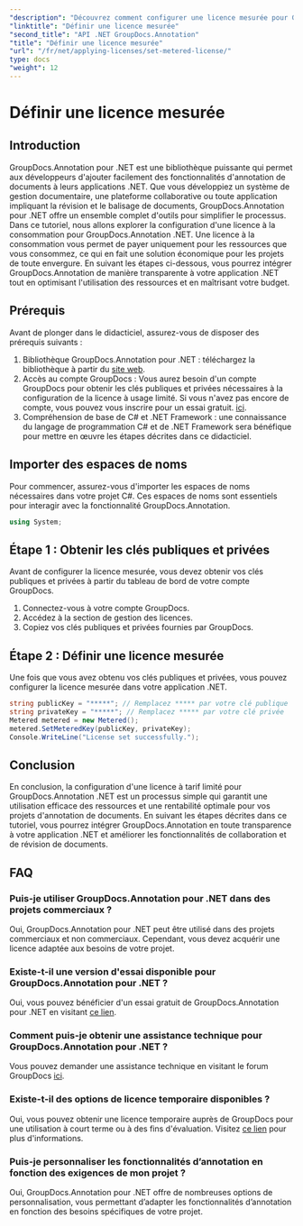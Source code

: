 ```yaml
---
"description": "Découvrez comment configurer une licence mesurée pour GroupDocs.Annotation .NET pour l’utilisation des ressources et les fonctionnalités d’annotation de documents dans vos applications .NET."
"linktitle": "Définir une licence mesurée"
"second_title": "API .NET GroupDocs.Annotation"
"title": "Définir une licence mesurée"
"url": "/fr/net/applying-licenses/set-metered-license/"
type: docs
"weight": 12
---
```


# Définir une licence mesurée

## Introduction
GroupDocs.Annotation pour .NET est une bibliothèque puissante qui permet aux développeurs d'ajouter facilement des fonctionnalités d'annotation de documents à leurs applications .NET. Que vous développiez un système de gestion documentaire, une plateforme collaborative ou toute application impliquant la révision et le balisage de documents, GroupDocs.Annotation pour .NET offre un ensemble complet d'outils pour simplifier le processus.
Dans ce tutoriel, nous allons explorer la configuration d'une licence à la consommation pour GroupDocs.Annotation .NET. Une licence à la consommation vous permet de payer uniquement pour les ressources que vous consommez, ce qui en fait une solution économique pour les projets de toute envergure. En suivant les étapes ci-dessous, vous pourrez intégrer GroupDocs.Annotation de manière transparente à votre application .NET tout en optimisant l'utilisation des ressources et en maîtrisant votre budget.
## Prérequis
Avant de plonger dans le didacticiel, assurez-vous de disposer des prérequis suivants :
1. Bibliothèque GroupDocs.Annotation pour .NET : téléchargez la bibliothèque à partir du [site web](https://releases.groupdocs.com/annotation/net/).
2. Accès au compte GroupDocs : Vous aurez besoin d'un compte GroupDocs pour obtenir les clés publiques et privées nécessaires à la configuration de la licence à usage limité. Si vous n'avez pas encore de compte, vous pouvez vous inscrire pour un essai gratuit. [ici](https://releases.groupdocs.com/).
3. Compréhension de base de C# et .NET Framework : une connaissance du langage de programmation C# et de .NET Framework sera bénéfique pour mettre en œuvre les étapes décrites dans ce didacticiel.

## Importer des espaces de noms
Pour commencer, assurez-vous d'importer les espaces de noms nécessaires dans votre projet C#. Ces espaces de noms sont essentiels pour interagir avec la fonctionnalité GroupDocs.Annotation.
```csharp
using System;
```
## Étape 1 : Obtenir les clés publiques et privées
Avant de configurer la licence mesurée, vous devez obtenir vos clés publiques et privées à partir du tableau de bord de votre compte GroupDocs.
1. Connectez-vous à votre compte GroupDocs.
2. Accédez à la section de gestion des licences.
3. Copiez vos clés publiques et privées fournies par GroupDocs.
## Étape 2 : Définir une licence mesurée
Une fois que vous avez obtenu vos clés publiques et privées, vous pouvez configurer la licence mesurée dans votre application .NET.
```csharp
string publicKey = "*****"; // Remplacez ***** par votre clé publique
string privateKey = "*****"; // Remplacez ***** par votre clé privée
Metered metered = new Metered();
metered.SetMeteredKey(publicKey, privateKey);
Console.WriteLine("License set successfully.");
```

## Conclusion
En conclusion, la configuration d'une licence à tarif limité pour GroupDocs.Annotation .NET est un processus simple qui garantit une utilisation efficace des ressources et une rentabilité optimale pour vos projets d'annotation de documents. En suivant les étapes décrites dans ce tutoriel, vous pourrez intégrer GroupDocs.Annotation en toute transparence à votre application .NET et améliorer les fonctionnalités de collaboration et de révision de documents.
## FAQ
### Puis-je utiliser GroupDocs.Annotation pour .NET dans des projets commerciaux ?
Oui, GroupDocs.Annotation pour .NET peut être utilisé dans des projets commerciaux et non commerciaux. Cependant, vous devez acquérir une licence adaptée aux besoins de votre projet.
### Existe-t-il une version d'essai disponible pour GroupDocs.Annotation pour .NET ?
Oui, vous pouvez bénéficier d'un essai gratuit de GroupDocs.Annotation pour .NET en visitant [ce lien](https://releases.groupdocs.com/).
### Comment puis-je obtenir une assistance technique pour GroupDocs.Annotation pour .NET ?
Vous pouvez demander une assistance technique en visitant le forum GroupDocs [ici](https://forum.groupdocs.com/c/annotation/10).
### Existe-t-il des options de licence temporaire disponibles ?
Oui, vous pouvez obtenir une licence temporaire auprès de GroupDocs pour une utilisation à court terme ou à des fins d'évaluation. Visitez [ce lien](https://purchase.groupdocs.com/temporary-license/) pour plus d'informations.
### Puis-je personnaliser les fonctionnalités d’annotation en fonction des exigences de mon projet ?
Oui, GroupDocs.Annotation pour .NET offre de nombreuses options de personnalisation, vous permettant d’adapter les fonctionnalités d’annotation en fonction des besoins spécifiques de votre projet.